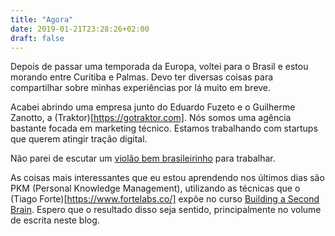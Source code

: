 ```yaml
---
title: "Agora"
date: 2019-01-21T23:28:26+02:00
draft: false
---
```


Depois de passar uma temporada da Europa, voltei para o Brasil e estou morando entre Curitiba e Palmas. Devo ter diversas coisas para compartilhar sobre minhas experiências por lá muito em breve.

Acabei abrindo uma empresa junto do Eduardo Fuzeto e o Guilherme Zanotto, a (Traktor)[https://gotraktor.com]. Nós somos uma agência bastante focada em marketing técnico. Estamos trabalhando com startups que querem atingir tração digital.

Não parei de escutar um [violão bem brasileirinho](https://open.spotify.com/user/22juqw35jemx5ymfnpb63ekba/playlist/5tVGPqD0VArJl577af0bIY?si=mjGPefZiT7awUUym5ag7_A) para trabalhar.

As coisas mais interessantes que eu estou aprendendo nos últimos dias são PKM (Personal Knowledge Management), utilizando as técnicas que o (Tiago Forte)[https://www.fortelabs.co/] expõe no curso [Building a Second Brain](https://www.buildingasecondbrain.com/). Espero que o resultado disso seja sentido, principalmente no volume de escrita neste blog. 
